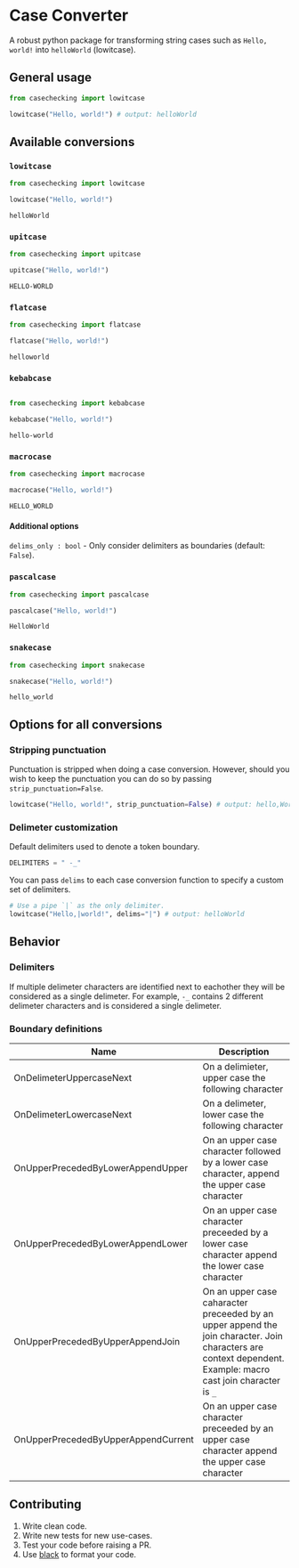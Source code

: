 # Case Converter

A robust python package for transforming string cases such as `Hello, world!` into
 `helloWorld` (lowitcase).

## General usage

```python
from casechecking import lowitcase

lowitcase("Hello, world!") # output: helloWorld
```

## Available conversions

### `lowitcase`

```python
from casechecking import lowitcase

lowitcase("Hello, world!")
```

```text
helloWorld
```

### `upitcase`

```python
from casechecking import upitcase

upitcase("Hello, world!")
```

```text
HELLO-WORLD
```

### `flatcase`

```python
from casechecking import flatcase

flatcase("Hello, world!")
```

```text
helloworld
```

### `kebabcase`

```python

from casechecking import kebabcase

kebabcase("Hello, world!")
```

```text
hello-world
```

### `macrocase`

```python
from casechecking import macrocase

macrocase("Hello, world!")
```

```text
HELLO_WORLD
```

#### Additional options

`delims_only : bool` - Only consider delimiters as boundaries (default: `False`).

### `pascalcase`

```python
from casechecking import pascalcase

pascalcase("Hello, world!")
```

```text
HelloWorld
```

### `snakecase`

```python
from casechecking import snakecase

snakecase("Hello, world!")
```

```text
hello_world
```

## Options for all conversions

### Stripping punctuation

Punctuation is stripped when doing a case conversion. However, should you
wish to keep the punctuation you can do so by passing `strip_punctuation=False`.

```python
lowitcase("Hello, world!", strip_punctuation=False) # output: hello,World!
```

### Delimeter customization

Default delimiters used to denote a token boundary.

```python
DELIMITERS = " -_"
```

You can pass `delims` to each case conversion function to specify a custom
set of delimiters.

```python
# Use a pipe `|` as the only delimiter.
lowitcase("Hello,|world!", delims="|") # output: helloWorld
```

## Behavior

### Delimiters

If multiple delimeter characters are identified next to eachother they will be considered as a single delimeter. For example, `-_` contains 2 different delimeter characters and is considered a single delimeter.

### Boundary definitions

|Name|Description|
|---|---|
|OnDelimeterUppercaseNext|On a delimieter, upper case the following character|
|OnDelimeterLowercaseNext|On a delimeter, lower case the following character|
|OnUpperPrecededByLowerAppendUpper|On an upper case character followed by a lower case character, append the upper case character|
|OnUpperPrecededByLowerAppendLower|On an upper case character preceeded by a lower case character append the lower case character|
|OnUpperPrecededByUpperAppendJoin|On an upper case caharacter preceeded by an upper append the join character. Join characters are context dependent. Example: macro cast join character is `_`|
|OnUpperPrecededByUpperAppendCurrent|On an upper case character preceeded by an upper case character append the upper case character|

## Contributing

1. Write clean code.
2. Write new tests for new use-cases.
3. Test your code before raising a PR.
4. Use [black](https://pypi.org/project/black/) to format your code.
